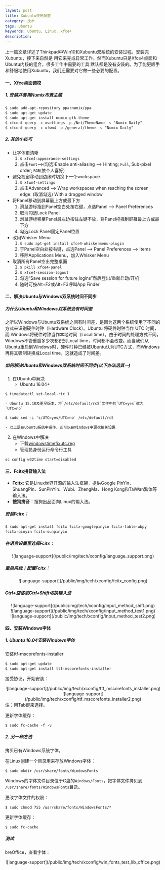 ```yaml
---
layout: post
title: Xubuntu使用配置 
category: 技术
tags: Ubuntu
keywords: Ubuntu, Linux, xfce4
description: 
---
```


上一篇文章详述了Thinkpad中Win10和Xubuntu双系统的安装过程。安装完Xubuntu，接下来自然是
用它来完成日常工作。然而Xubuntu只是Xfce4桌面和Ubuntu内核的组合，很多工作中需要的工具
默认都是没有安装的。为了能更顺手和舒服地使用Xubuntu，我们还需要对它做一些必要的配置。

#### **一、Xfce桌面调校**   

##### **1. 安装并套用Numix布景主题**   

```shell
$ sudo add-apt-repository ppa:numix/ppa
$ sudo apt-get update
$ sudo apt-get install numix-gtk-theme
$ xfconf-query -c xsettings -p /Net/ThemeName -s "Numix Daily"
$ xfconf-query -c xfwm4 -p /general/theme -s "Numix Daily"
```

##### **2. 其他小技巧**

- 让字体更清晰
    1. `$ xfce4-appearance-settings`
    2. 点击`Font`-->(勾选)Enable anti-aliasing --> Hinting; `Full`, Sub-pixel order; `RGB`(依个人喜好)
- 避免视窗移动到边缘时切换下一个workspace
    1. `$ xfwm4-settings`
    2. 点击Advanced --> Wrap workspaces when reaching the screen edge: (取消勾选) With a dragged window
- 将Panel移动到屏幕最上方或最下方
    1. 滑鼠游标指到Panel空白处按右键，点选Panel --> Panel Preferences
    2. 取消勾选Lock Panel
    3. 滑鼠游标移至Panel最左边按住左键不放，将Panel拖拽到屏幕最上方或最下方
    4. 勾选Lock Panel固定Panel位置
- 改用Whisker Menu
    1. `$ sudo apt-get install xfce4-whiskermenu-plugin`
    2. 于Panel空白处按右键，点选Panel --> Panel Preferences --> Items
    3. 移除Applications Menu，加入Whisker Menu
- 取消所有Panel空出完整桌面
    1. `$ pkill xfce4-panel`
    2. `$ xfce4-session-logout`
    3. 勾选“Save session for future logins”然后登出/重新启动/开机
    4. 随时可按Alt+F2或Alt+F3呼叫App Finder


#### **二、解决Ubuntu与Windows双系统时间不同步**  

##### 为什么Ubuntu和Windows双系统会有时间差
之所以Windows与Ubuntu双系统之间有时间差，是因为这两个系统使用了不同的
方式来识别硬件时钟（Hardware Clock）。Ubuntu 将硬件时钟当作 UTC 时间，而
Windows将硬件时钟当作本地时间（Local time）。由于时间的处理方式不同，
Windows不管重启多少次都识别Local time，时间都不会改变。而当我们从
Ubuntu重启到Windows时，硬件时钟已经被Ubuntu认为UTC方式，而Windows
再将其强制转换成Local time，这就造成了时间差。

##### 如何解决Ubuntu和Windows双系统时间不同步(以下办法选其一)

1. 在Ubuntu中解决
    - Ubuntu 16.04+  
```
$ timedatectl set-local-rtc 1
```
    - Ubuntu 15.10及更早版本，将`/etc/default/rcS`文件中的`UTC=yes`改为`UTC=no`   
```
$ sudo sed -i 's/UTC=yes/UTC=no' /etc/default/rcS
```
    - 以上是在Ubuntu系统中操作，还可以在Windows中更改相关设置
2. 在Windows中解决
    - 下载[windowstimefixutc.reg](http://www.linuxandubuntu.com/uploads/2/1/1/5/21152474/windowstimefixutc.reg)
    - 管理员身份运行命令行工具  

```
sc config w32time start=disabled
```

#### **三、Fcitx拼音输入法**  
- **Fcitx**: 它是Linux世界开源的输入法框架，提供Google PinYin、
ShuangPin、SunPinYin、Wubi、ZhengMa、Hong Kong和TaiWan繁体等输入法。
- **搜狗拼音**：搜狗出品面向Linux的输入法。

##### **安装Fcitx：**

```shell
$ sudo apt-get install fcitx fcitx-googlepinyin fcitx-table-wbpy fcitx-pinyin fcitx-sunpinyin
```

##### **在语言设置里选择Fcitx：**
<center>
![language-support](/public/img/tech/xconfig/language_support.png)
</center>

##### **重启系统；配置Fcitx：**
<center>
![language-support](/public/img/tech/xconfig/fcitx_config.png)
</center>

##### **Ctrl+空格**或**Ctrl+Shift**切换输入法
<center>
![language-support](/public/img/tech/xconfig/input_method_shift.png)
</center>

<center>
![language-support](/public/img/tech/xconfig/input_method_test1.png)
</center>

<center>
![language-support](/public/img/tech/xconfig/input_method_test2.png)
</center>

#### **四、安装Windows字体**

##### **1. Ubuntu 16.04安装Windows字体**
安装ttf-mscorefonts-installer    
```shell
$ sudo apt-get update
$ sudo apt-get install ttf-mscorefonts-installer
```
接受协议，开始安装：
<center>
![language-support](/public/img/tech/xconfig/ttf_mscorefonts_installer.png)
</center>

<center>
![language-support](/public/img/tech/xconfig/ttf_mscorefonts_installer2.png)
</center>
注：用Tab键来选择。    


更新字体缓存：     

```shell
$ sudo fc-cache -f -v
```

##### **2. 另一种方法**
拷贝已有Windows系统字体。

在Linux创建一个目录用来存放Windows字体：    

```shell
$ sudo mkdir /usr/share/fonts/WindowsFonts
```
Windows的字体文件目录位于C盘的`Windows/Fonts`，把字体文件拷贝到
`/usr/share/fonts/WindowsFonts`目录。

更改字体文件的权限：     

```shell
$ sudo chmod 755 /usr/share/fonts/WindowsFonts/*
```

更新字体缓存：     

```shell
$ sudo fc-cache
```


##### **测试**
breOffice，查看字体：
<center>
![language-support](/public/img/tech/xconfig/win_fonts_test_lib_office.png)
</center>









